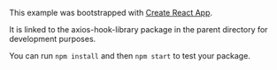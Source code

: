 This example was bootstrapped with [Create React App](https://github.com/facebook/create-react-app).

It is linked to the axios-hook-library package in the parent directory for development purposes.

You can run `npm install` and then `npm start` to test your package.
